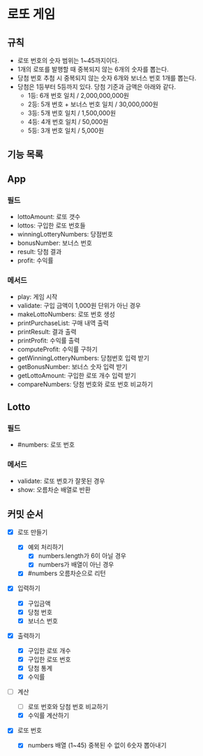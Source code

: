 # 로또 게임

## 규칙

- 로또 번호의 숫자 범위는 1~45까지이다.
- 1개의 로또를 발행할 때 중복되지 않는 6개의 숫자를 뽑는다.
- 당첨 번호 추첨 시 중복되지 않는 숫자 6개와 보너스 번호 1개를 뽑는다.
- 당첨은 1등부터 5등까지 있다. 당첨 기준과 금액은 아래와 같다.
  - 1등: 6개 번호 일치 / 2,000,000,000원
  - 2등: 5개 번호 + 보너스 번호 일치 / 30,000,000원
  - 3등: 5개 번호 일치 / 1,500,000원
  - 4등: 4개 번호 일치 / 50,000원
  - 5등: 3개 번호 일치 / 5,000원

## 기능 목록

## App

### 필드

- lottoAmount: 로또 갯수
- lottos: 구입한 로또 번호들
- winningLotteryNumbers: 당점번호
- bonusNumber: 보너스 번호
- result: 당첨 결과
- profit: 수익률

### 메서드

- play: 게임 시작
- validate: 구입 금액이 1,000원 단위가 아닌 경우
- makeLottoNumbers: 로또 번호 생성
- printPurchaseList: 구매 내역 출력
- printResult: 결과 출력
- printProfit: 수익률 출력
- computeProfit: 수익률 구하기
- getWinningLotteryNumbers: 당첨번호 입력 받기
- getBonusNumber: 보너스 숫자 입력 받기
- getLottoAmount: 구입한 로또 개수 입력 받기
- compareNumbers: 당첨 번호와 로또 번호 비교하기

## Lotto

### 필드

- #numbers: 로또 번호

### 메서드

- validate: 로또 번호가 잘못된 경우
- show: 오름차순 배열로 반환

## 커밋 순서

- [x] 로또 만들기

  - [x] 예외 처리하기
    - [x] numbers.length가 6이 아닐 경우
    - [x] numbers가 배열이 아닌 경우
  - [x] #numbers 오름차순으로 리턴

- [x] 입력하기

  - [x] 구입금액
  - [x] 당첨 번호
  - [x] 보너스 번호

- [x] 출력하기

  - [x] 구입한 로또 개수
  - [x] 구입한 로또 번호
  - [x] 당첨 통계
  - [x] 수익률

- [ ] 계산

  - [ ] 로또 번호와 당첨 번호 비교하기
  - [x] 수익률 계산하기

- [x] 로또 번호
  - [x] numbers 배열 (1~45) 중복된 수 없이 6숫자 뽑아내기
